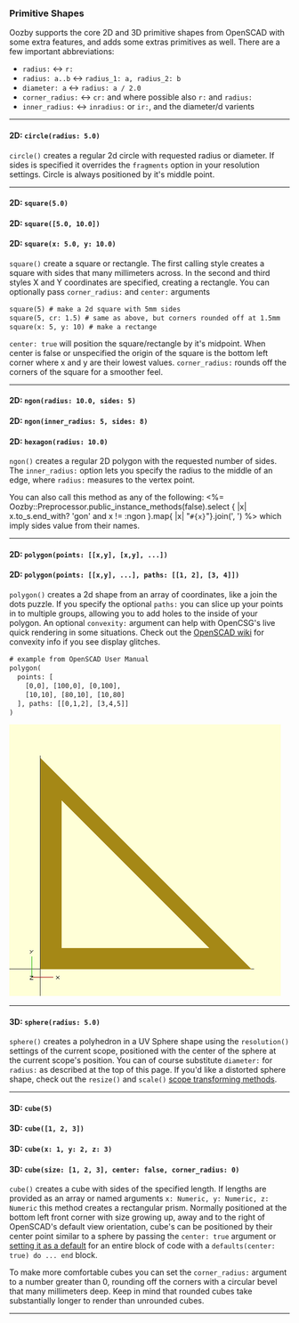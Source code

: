 ### Primitive Shapes ###

Oozby supports the core 2D and 3D primitive shapes from OpenSCAD with some extra features, and adds some extras primitives as well. There are a few important abbreviations:

* `radius:` <-> `r:`
* `radius: a..b` <-> `radius_1: a, radius_2: b`
* `diameter: a` <-> `radius: a / 2.0`
* `corner_radius:` <-> `cr:` and where possible also `r:` and `radius:`
* `inner_radius:` <-> `inradius:` or `ir:`, and the diameter/d varients

- - - - - - - - - - - - - - - - - - - - - - - - - - - - - - - - - - - - - - - 

#### 2D: `circle(radius: 5.0)`

`circle()` creates a regular 2d circle with requested radius or diameter. If sides is specified it overrides the `fragments` option in your resolution settings. Circle is always positioned by it's middle point.

- - - - - - - - - - - - - - - - - - - - - - - - - - - - - - - - - - - - - - - 

#### 2D: `square(5.0)`
#### 2D: `square([5.0, 10.0])`
#### 2D: `square(x: 5.0, y: 10.0)`

`square()` create a square or rectangle. The first calling style creates a square with sides that many millimeters across. In the second and third styles X and Y coordinates are specified, creating a rectangle. You can optionally pass `corner_radius:` and `center:` arguments
```
square(5) # make a 2d square with 5mm sides
square(5, cr: 1.5) # same as above, but corners rounded off at 1.5mm
square(x: 5, y: 10) # make a rectange
```

`center: true` will position the square/rectangle by it's midpoint. When center is false or unspecified the origin of the square is the bottom left corner where x and y are their lowest values. `corner_radius:` rounds off the corners of the square for a smoother feel.

- - - - - - - - - - - - - - - - - - - - - - - - - - - - - - - - - - - - - - - 

#### 2D: `ngon(radius: 10.0, sides: 5)`
#### 2D: `ngon(inner_radius: 5, sides: 8)`
#### 2D: `hexagon(radius: 10.0)`

`ngon()` creates a regular 2D polygon with the requested number of sides. The `inner_radius:` option lets you specify the radius to the middle of an edge, where `radius:` measures to the vertex point.

You can also call this method as any of the following: <%= Oozby::Preprocessor.public_instance_methods(false).select { |x| x.to_s.end_with? 'gon' and x != :ngon }.map{ |x| "`#{x}`"}.join(', ') %> which imply sides value from their names.

- - - - - - - - - - - - - - - - - - - - - - - - - - - - - - - - - - - - - - -

#### 2D: `polygon(points: [[x,y], [x,y], ...])`
#### 2D: `polygon(points: [[x,y], ...], paths: [[1, 2], [3, 4]])`

`polygon()` creates a 2d shape from an array of coordinates, like a join the dots puzzle. If you specify the optional `paths:` you can slice up your points in to multiple groups, allowing you to add holes to the inside of your polygon. An optional `convexity:` argument can help with OpenCSG's live quick rendering in some situations. Check out the [OpenSCAD wiki](http://en.wikibooks.org/wiki/OpenSCAD_User_Manual/Using_the_2D_Subsystem#Extrude_parameters_for_all_extrusion_modes) for convexity info if you see display glitches.

```
# example from OpenSCAD User Manual
polygon(
  points: [
    [0,0], [100,0], [0,100],
    [10,10], [80,10], [10,80]
  ], paths: [[0,1,2], [3,4,5]]
)
```

![rendered dark yellow polygon shaped like a right triangle, with middle section cut out](assets/example-polygon.png)

- - - - - - - - - - - - - - - - - - - - - - - - - - - - - - - - - - - - - - -

#### 3D: `sphere(radius: 5.0)`

`sphere()` creates a polyhedron in a UV Sphere shape using the `resolution()` settings of the current scope, positioned with the center of the sphere at the current scope's position. You can of course substitute `diameter:` for `radius:` as described at the top of this page. If you'd like a distorted sphere shape, check out the `resize()` and `scale()` [scope transforming methods](scope.html).

- - - - - - - - - - - - - - - - - - - - - - - - - - - - - - - - - - - - - - -

#### 3D: `cube(5)`
#### 3D: `cube([1, 2, 3])`
#### 3D: `cube(x: 1, y: 2, z: 3)`
#### 3D: `cube(size: [1, 2, 3], center: false, corner_radius: 0)`

`cube()` creates a cube with sides of the specified length. If lengths are provided as an array or named arguments `x: Numeric, y: Numeric, z: Numeric` this method creates a rectangular prism. Normally positioned at the bottom left front corner with size growing up, away and to the right of OpenSCAD's default view orientation, cube's can be positioned by their center point similar to a sphere by passing the `center: true` argument or [setting it as a default](scope.html) for an entire block of code with a `defaults(center: true) do ... end` block.

To make more comfortable cubes you can set the `corner_radius:` argument to a number greater than 0, rounding off the corners with a circular bevel that many millimeters deep. Keep in mind that rounded cubes take substantially longer to render than unrounded cubes.

- - - - - - - - - - - - - - - - - - - - - - - - - - - - - - - - - - - - - - -
